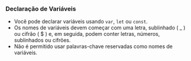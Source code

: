 
### Declaração de Variáveis

- Você pode declarar variáveis usando `var`, `let` ou `const`.
- Os nomes de variáveis devem começar com uma letra, sublinhado ( \_ ) ou cifrão ( $ ) e, em seguida, podem conter letras, números, sublinhados ou cifrões.
- Não é permitido usar palavras-chave reservadas como nomes de variáveis.